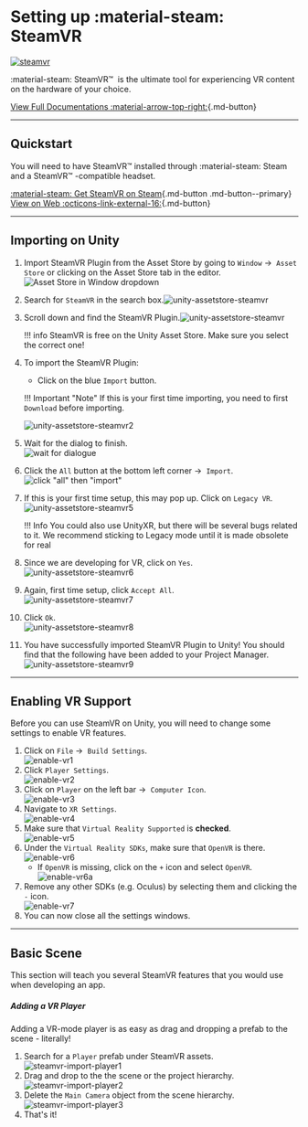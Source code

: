 # Setting up :material-steam: SteamVR

[![steamvr](..\..\img\logo\steamvr_header.jpg)](https://store.steampowered.com/app/250820/SteamVR/)

:material-steam: SteamVR&trade;  is the ultimate tool for experiencing VR content on the hardware of your choice. 

[View Full Documentations :material-arrow-top-right:](https://valvesoftware.github.io/steamvr_unity_plugin/){.md-button}

---

## Quickstart

You will need to have SteamVR&trade;   installed through :material-steam: Steam and a SteamVR&trade;  -compatible headset. 

[:material-steam: Get SteamVR on Steam](steam://run/250820){.md-button .md-button--primary} [View on Web :octicons-link-external-16:](https://store.steampowered.com/app/250820/SteamVR/){.md-button}

---

## Importing on Unity

1. Import SteamVR Plugin from the Asset Store by going to `Window` &rightarrow;  `Asset Store` or clicking on the Asset Store tab in the editor.![Asset Store in Window dropdown](..\img\unity-window-assetstore.png)

2. Search for `SteamVR` in the search box.![unity-assetstore-steamvr](..\img\unity-assetstore-steamvrsearch.png)

3. Scroll down and find the SteamVR Plugin.![unity-assetstore-steamvr](..\img\unity-assetstore-steamvr.png)

    !!! info
        SteamVR is free on the Unity Asset Store. Make sure you select the correct one!

4. To import the SteamVR Plugin:

    * Click on the blue `Import` button.

    !!! Important "Note"
        If this is your first time importing, you need to first `Download` before importing.

    ![unity-assetstore-steamvr2](..\img\unity-assetstore-steamvr2.png)

    

5. Wait for the dialog to finish.<br> ![wait for dialogue](..\img\unity-assetstore-steamvr3.png)

6. Click the `All` button at the bottom left corner &rightarrow;  `Import`.<br>![click "all" then "import"](..\img\unity-assetstore-steamvr4.png)

7. If this is your first time setup, this may pop up. Click on `Legacy VR`.<br>![unity-assetstore-steamvr5](..\img\unity-assetstore-steamvr5.png)


    
    !!! Info
        You could also use UnityXR, but there will be several bugs related to it. We recommend sticking to Legacy mode until it is made obsolete for real

8. Since we are developing for VR, click on `Yes`.<br>![unity-assetstore-steamvr6](..\img\unity-assetstore-steamvr6.png)

9. Again, first time setup, click `Accept All`. <br>![unity-assetstore-steamvr7](..\img\unity-assetstore-steamvr7.png)

10. Click `Ok`. <br>![unity-assetstore-steamvr8](..\img\unity-assetstore-steamvr8.png)

11. You have successfully imported SteamVR Plugin to Unity! You should find that the following have been added to your Project Manager.<br>![unity-assetstore-steamvr9](..\img\unity-assetstore-steamvr9.png)

---

## Enabling VR Support

Before you can use SteamVR on Unity, you will need to change some settings to enable VR features.

1. Click on `File` &rightarrow;  `Build Settings`. <br>![enable-vr1](..\img\enable-vr1.png)
2. Click `Player Settings`. <br>![enable-vr2](..\img\enable-vr2.png)
3. Click on `Player` on the left bar &rightarrow;  `Computer Icon`. <br>![enable-vr3](..\img\enable-vr3.png)
4. Navigate to `XR Settings`. <br>![enable-vr4](..\img\enable-vr4.png)
5. Make sure that `Virtual Reality Supported` is **checked**. <br>![enable-vr5](..\img\enable-vr5.png)
6. Under the `Virtual Reality SDKs`, make sure that `OpenVR` is there. <br>![enable-vr6](..\img\enable-vr6.png)
	* If `OpenVR` is missing, click on the `+` icon and select `OpenVR`. <br>![enable-vr6a](..\img\enable-vr6a.png)
7. Remove any other SDKs (e.g. Oculus) by selecting them and clicking the `-` icon. <br>![enable-vr7](..\img\enable-vr7.png)
8. You can now close all the settings windows.

---

## Basic Scene

This section will teach you several SteamVR features that you would use when developing an app.

##### Adding a VR Player

Adding a VR-mode player is as easy as drag and dropping a prefab to the scene - literally!

1. Search for a `Player` prefab under SteamVR assets. <br>![steamvr-import-player1](..\img\steamvr-import-player1.png)
2. Drag and drop to the the scene or the project hierarchy. <br>![steamvr-import-player2](..\img\steamvr-import-player2.png)
3. Delete the `Main Camera` object from the scene hierarchy. <br>![steamvr-import-player3](..\img\steamvr-import-player3.png)
4. That's it!

